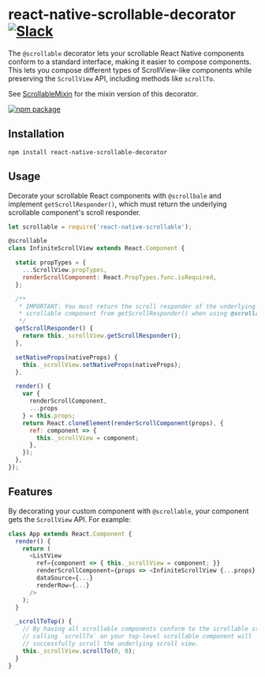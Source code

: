 # react-native-scrollable-decorator [![Slack](http://slack.exponentjs.com/badge.svg)](http://slack.exponentjs.com)

The `@scrollable` decorator lets your scrollable React Native components conform to a standard interface, making it easier to compose components. This lets you compose different types of ScrollView-like components while preserving the `ScrollView` API, including methods like `scrollTo`.

See [ScrollableMixin](https://github.com/exponentjs/react-native-scrollable-mixin) for the mixin version of this decorator.

[![npm package](https://nodei.co/npm/react-native-scrollable-decorator.png?downloads=true&downloadRank=true&stars=true)](https://nodei.co/npm/react-native-scrollable-decorator/)

## Installation
```
npm install react-native-scrollable-decorator
```

## Usage

Decorate your scrollable React components with `@scrollbale` and implement `getScrollResponder()`, which must return the underlying scrollable component's scroll responder.

```js
let scrollable = require('react-native-scrollable');

@scrollable
class InfiniteScrollView extends React.Component {

  static propTypes = {
    ...ScrollView.propTypes,
    renderScrollComponent: React.PropTypes.func.isRequired,
  };

  /**
   * IMPORTANT: You must return the scroll responder of the underlying
   * scrollable component from getScrollResponder() when using @scrollable.
   */
  getScrollResponder() {
    return this._scrollView.getScrollResponder();
  },

  setNativeProps(nativeProps) {
    this._scrollView.setNativeProps(nativeProps);
  },

  render() {
    var {
      renderScrollComponent,
      ...props
    } = this.props;
    return React.cloneElement(renderScrollComponent(props), {
      ref: component => {
        this._scrollView = component;
      },
    });
  },
});
```

## Features

By decorating your custom component with `@scrollable`, your component gets the `ScrollView` API. For example:

```js
class App extends React.Component {
  render() {
    return (
      <ListView
        ref={component => { this._scrollView = component; }}
        renderScrollComponent={props => <InfiniteScrollView {...props} />}
        dataSource={...}
        renderRow={...}
      />
    );
  }

  _scrollToTop() {
    // By having all scrollable components conform to the scrollable standard,
    // calling `scrollTo` on your top-level scrollable component will
    // successfully scroll the underlying scroll view.
    this._scrollView.scrollTo(0, 0);
  }
}
```
